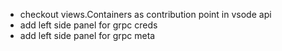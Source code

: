 - checkout views.Containers as contribution point in vsode api
- add left side panel for grpc creds
- add left side panel for grpc meta
